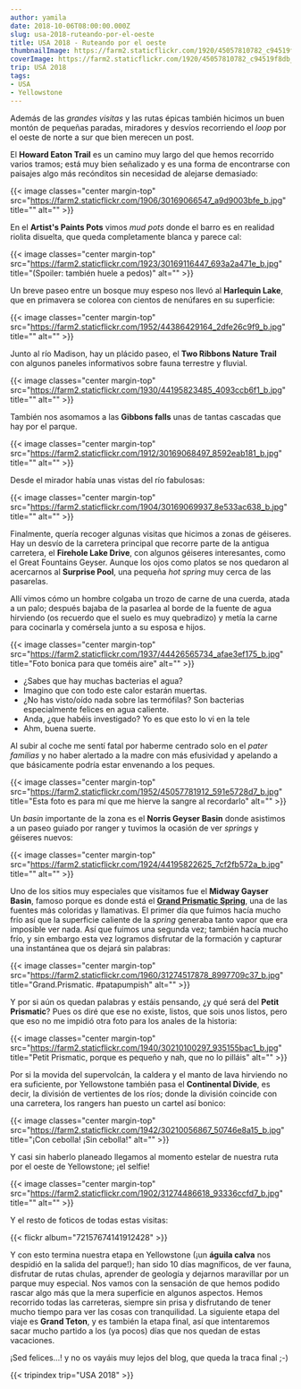 ```yaml
---
author: yamila
date: 2018-10-06T08:00:00.000Z
slug: usa-2018-ruteando-por-el-oeste
title: USA 2018 - Ruteando por el oeste
thumbnailImage: https://farm2.staticflickr.com/1920/45057810782_c94519f8db_c.jpg
coverImage: https://farm2.staticflickr.com/1920/45057810782_c94519f8db_b.jpg
trip: USA 2018
tags:
- USA
- Yellowstone
---
```


Además de las *grandes visitas* y las rutas épicas también hicimos un buen montón de pequeñas paradas, miradores y desvíos recorriendo el *loop* por el oeste de norte a sur que bien merecen un post.

<!--more-->

El **Howard Eaton Trail** es un camino muy largo del que hemos recorrido varios tramos; está muy bien señalizado y es una forma de encontrarse con paisajes algo más recónditos sin necesidad de alejarse demasiado:

{{< image classes="center margin-top" src="https://farm2.staticflickr.com/1906/30169066547_a9d9003bfe_b.jpg" title="" alt="" >}}

En el **Artist's Paints Pots** vimos *mud pots* donde el barro es en realidad riolita disuelta, que queda completamente blanca y parece cal:

{{< image classes="center margin-top" src="https://farm2.staticflickr.com/1923/30169116447_693a2a471e_b.jpg" title="(Spoiler: también huele a pedos)" alt="" >}}

Un breve paseo entre un bosque muy espeso nos llevó al **Harlequin Lake**, que en primavera se colorea con cientos de nenúfares en su superficie:

{{< image classes="center margin-top" src="https://farm2.staticflickr.com/1952/44386429164_2dfe26c9f9_b.jpg" title="" alt="" >}}

Junto al río Madison, hay un plácido paseo, el **Two Ribbons Nature Trail** con algunos paneles informativos sobre fauna terrestre y fluvial.

{{< image classes="center margin-top" src="https://farm2.staticflickr.com/1930/44195823485_4093ccb6f1_b.jpg" title="" alt="" >}}

También nos asomamos a las **Gibbons falls** unas de tantas cascadas que hay por el parque.

{{< image classes="center margin-top" src="https://farm2.staticflickr.com/1912/30169068497_8592eab181_b.jpg" title="" alt="" >}}

Desde el mirador había unas vistas del río fabulosas:

{{< image classes="center margin-top" src="https://farm2.staticflickr.com/1904/30169069937_8e533ac638_b.jpg" title="" alt="" >}}

Finalmente, quería recoger algunas visitas que hicimos a zonas de géiseres. Hay un desvío de la carretera principal que recorre parte de la antigua carretera, el **Firehole Lake Drive**, con algunos géiseres interesantes, como el Great Fountains Geyser. Aunque los ojos como platos se nos quedaron al acercarnos al **Surprise Pool**, una pequeña *hot spring* muy cerca de las pasarelas.

Allí vimos cómo un hombre colgaba un trozo de carne de una cuerda, atada a un palo; después bajaba de la pasarlea al borde de la fuente de agua hirviendo (os recuerdo que el suelo es muy quebradizo) y metía la carne para cocinarla y comérsela junto a su esposa e hijos.

{{< image classes="center margin-top" src="https://farm2.staticflickr.com/1937/44426565734_afae3ef175_b.jpg" title="Foto bonica para que toméis aire" alt="" >}}

- ¿Sabes que hay muchas bacterias el agua?
- Imagino que con todo este calor estarán muertas.
- ¿No has visto/oído nada sobre las termófilas? Son bacterias especialmente felices en agua caliente.
- Anda, ¿que habéis investigado? Yo es que esto lo vi en la tele
- Ahm, buena suerte.

Al subir al coche me sentí fatal por haberme centrado solo en el *pater familias* y no haber alertado a la madre con más efusividad y apelando a que básicamente podría estar envenando a los peques.

{{< image classes="center margin-top" src="https://farm2.staticflickr.com/1952/45057781912_591e5728d7_b.jpg" title="Esta foto es para mí que me hierve la sangre al recordarlo" alt="" >}}

Un *basin* importante de la zona es el **Norris Geyser Basin** donde asistimos a un paseo guiado por ranger y tuvimos la ocasión de ver *springs* y géiseres nuevos:

{{< image classes="center margin-top" src="https://farm2.staticflickr.com/1924/44195822625_7cf2fb572a_b.jpg" title="" alt="" >}}

Uno de los sitios muy especiales que visitamos fue el **Midway Gayser Basin**, famoso porque es donde está el <a href="https://www.yellowstonepark.com/.image/t_share/MTQ3MzIwMDY4ODAzOTI5NTUw/ys-grand-prismatic-boardwalk_ordelheide_680.jpg" target="_blank">**Grand Prismatic Spring**</a>, una de las fuentes más coloridas y llamativas. El primer día que fuimos hacía mucho frío así que la superficie caliente de la *spring* generaba tanto vapor que era imposible ver nada. Así que fuimos una segunda vez; también hacía mucho frío, y sin embargo esta vez logramos disfrutar de la formación y capturar una instantánea que os dejará sin palabras:

{{< image classes="center margin-top" src="https://farm2.staticflickr.com/1960/31274517878_8997709c37_b.jpg" title="Grand.Prismatic. #patapumpish" alt="" >}}

Y por si aún os quedan palabras y estáis pensando, ¿y qué será del **Petit Prismatic**? Pues os diré que ese no existe, listos, que sois unos listos, pero que eso no me impidió otra foto para los anales de la historia:

{{< image classes="center margin-top" src="https://farm2.staticflickr.com/1940/30210100297_935155bac1_b.jpg" title="Petit Prismatic, porque es pequeño y nah, que no lo pilláis" alt="" >}}

Por si la movida del supervolcán, la caldera y el manto de lava hirviendo no era suficiente, por Yellowstone también pasa el **Continental Divide**, es decir, la división de vertientes de los ríos; donde la división coincide con una carretera, los rangers han puesto un cartel así bonico:

{{< image classes="center margin-top" src="https://farm2.staticflickr.com/1942/30210056867_50746e8a15_b.jpg" title="¡Con cebolla! ¡Sin cebolla!" alt="" >}}

Y casi sin haberlo planeado llegamos al momento estelar de nuestra ruta por el oeste de Yellowstone; ¡el selfie!

{{< image classes="center margin-top" src="https://farm2.staticflickr.com/1902/31274486618_93336ccfd7_b.jpg" title="" alt="" >}}

Y el resto de foticos de todas estas visitas:

{{< flickr album="72157674141912428" >}}

Y con esto termina nuestra etapa en Yellowstone (¡un **águila calva** nos despidió en la salida del parque!); han sido 10 días magníficos, de ver fauna, disfrutar de rutas chulas, aprender de geología y dejarnos maravillar por un parque muy especial. Nos vamos con la sensación de que hemos podido rascar algo más que la mera superficie en algunos aspectos. Hemos recorrido todas las carreteras, siempre sin prisa y disfrutando de tener mucho tiempo para ver las cosas con tranquilidad. La siguiente etapa del viaje es **Grand Teton**, y es también la etapa final, así que intentaremos sacar mucho partido a los (ya pocos) días que nos quedan de estas vacaciones.

¡Sed felices...! y no os vayáis muy lejos del blog, que queda la traca final ;-)

{{< tripindex trip="USA 2018" >}}
